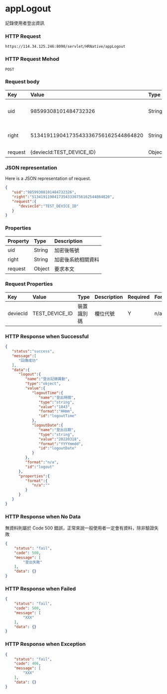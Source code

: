 # appLogout
記錄使用者登出資訊

### HTTP Request
```
https://114.34.125.246:8090/servlet/HRNative/appLogout
```

### HTTP Request Mehod
```
POST
```

### Request body
| Key | Value | Type | Description |
|:----------|:-------------|:-----|:------------|
| uid | 98599308101484732326 | String | 需透過appLogin取得
| right | 51341911904173543336756162544864820 | String | 需透過appLogin取得 |
| request | {deviecId:TEST_DEVICE_ID} | Object | 異動條件

### JSON representation
Here is a JSON representation of request.
```json
{
   "uid":"98599308101484732326",
   "right":"51341911904173543336756162544864820",
   "request":{
      "deviecId":"TEST_DEVICE_ID"
   }
}
```

### Properties
| Property | Type | Description |
|:---------|:-----|:------------|
| uid   | String | 加密後帳號 |
| right | String | 加密後系統相關資料 |
| request | Object | 要求本文 |

### Request Properties
| Key | Value | Type | Description | Required | Format | Note |
|:----------|:-------------|:-----|:------------|:------------|:------------|:------------|
| deviecId | TEST_DEVICE_ID | 裝置識別碼 | 欄位代號 | Y | n/a |  |

### HTTP Response when Successful
```json
{
   "status":"success",
   "message":[
      "回傳成功"
   ],
   "data":{
      "logout":{
         "name":"登出記錄異動",
         "type":"object",
         "value":{
            "logoutTime":{
               "name":"登出時間",
               "type":"string",
               "value":"1843",
               "format":"HHmm",
               "id":"logoutTime"
            },
            "logoutDate":{
               "name":"登出日期",
               "type":"string",
               "value":"20220318",
               "format":"YYYYmmdd",
               "id":"logoutDate"
            }
         },
         "format":"n/a",
         "id":"logout"
      },
      "properties":{
         "format":{
            "n/a":""
         }
      }
   }
}
```

### HTTP Response when No Data
無資料則屬於 Code 500 錯誤，正常來說一般使用者一定會有資料，除非驗證失敗
```json
{
    "status": "fail",
    "code": 500,
    "message": [
        "登出失敗"
    ],
    "data": {}
}
```

### HTTP Response when Failed
```json
{
    "status": "fail",
    "code": 500,
    "message": [
        "XXX"
    ],
    "data": {}
}
```

### HTTP Response when Exception
```json
{
    "status": "fail",
    "code": 406,
    "message": [
        "XXX"
    ],
    "data": {}
}
```
